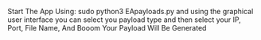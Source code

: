 Start The App Using:
sudo python3 EApayloads.py
and using the graphical user interface you can select you payload type and then select your IP, Port, File Name, And Booom
Your Payload Will Be Generated
